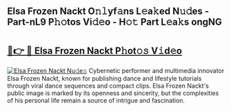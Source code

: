 ## Elsa Frozen Nackt O𝚗𝚕yf𝚊ns L𝚎a𝚔ed N𝚞𝚍es - Part-nL9 P𝚑𝚘tos Vi𝚍𝚎o - H𝚘𝚝 Part L𝚎a𝚔s ongNG

# <h2><a href="http://kf05jv.oniu.top/?m=Elsa+Frozen+Nackt">🔗👉 🔴 Elsa Frozen Nackt P𝚑ot𝚘𝚜 V𝚒d𝚎o</a></h2>

[![Elsa Frozen Nackt Nu𝚍e𝚜](https://i.imgur.com/0qMVB7G.gif)](http://kf05jv.oniu.top/?m=Elsa+Frozen+Nackt)
Cybernetic performer and multimedia innovator Elsa Frozen Nackt, known for publishing dance and lifestyle tutorials through viral dance sequences and compact clips. Elsa Frozen Nackt's public image is marked by its openness and sincerity, but the complexities of his personal life remain a source of intrigue and fascination.  
